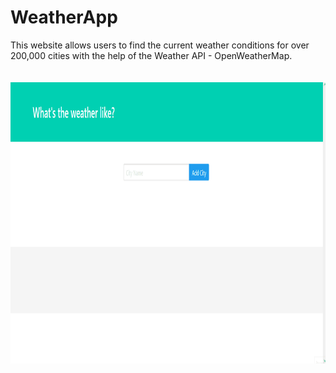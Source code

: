 # WeatherApp
This website allows users to find the current weather conditions for over 200,000 cities with the help of the Weather API - OpenWeatherMap.
<br>
<br>
<br>
<img src="https://github.com/mitri-slory/WeatherApp/blob/screenshots_demos/WeatherApp_Home.gif" alt="Homepage" width="900" height="450">
